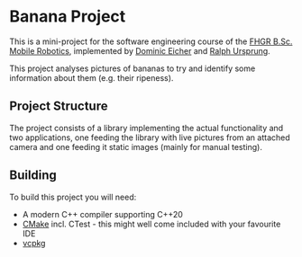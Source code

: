 # Banana Project

This is a mini-project for the software engineering course of the [FHGR B.Sc. Mobile Robotics](https://fhgr.ch/mr),
implemented by [Dominic Eicher](https://github.com/Nic822) and [Ralph Ursprung](https://github.com/rursprung).

This project analyses pictures of bananas to try and identify some information about them (e.g. their ripeness).

## Project Structure

The project consists of a library implementing the actual functionality and two applications, one feeding the library
with live pictures from an attached camera and one feeding it static images (mainly for manual testing).

## Building

To build this project you will need:

* A modern C++ compiler supporting C++20
* [CMake](https://cmake.org/) incl. CTest - this might well come included with your favourite IDE
* [vcpkg](https://vcpkg.io/)
